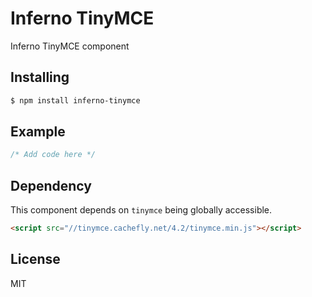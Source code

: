 # Inferno TinyMCE

Inferno TinyMCE component

## Installing

```bash
$ npm install inferno-tinymce
```

## Example

```js
/* Add code here */
```

## Dependency

This component depends on `tinymce` being globally accessible.

```html
<script src="//tinymce.cachefly.net/4.2/tinymce.min.js"></script>
```

## License

MIT